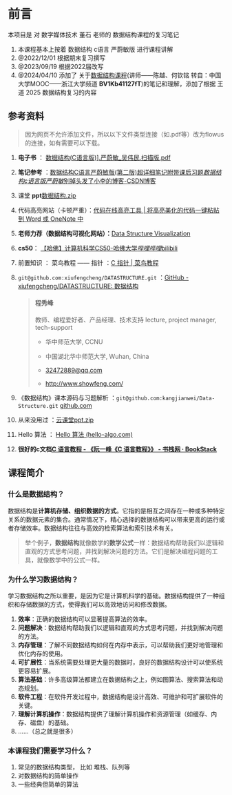 # 前言

本项目是 对 数字媒体技术 董石 老师的 数据结构课程的复习笔记

1. 本课程基本上按着 数据结构 c语言 严蔚敏版 进行课程讲解
2. @2022/12/01 根据期末复习撰写
3. @2023/09/19 根据2022届改写
4. @2024/04/10 添加了 关于[数据结构课程](https://www.bilibili.com/video/BV1Kb41127fT?p=1)(讲师——陈越、何钦铭 转自：中国大学MOOC——浙江大学频道  **BV1Kb41127fT**)的笔记和理解，添加了根据 王道 2025 数据结构复习的内容



## 参考资料

> 因为网页不允许添加文件，所以以下文件类型连接（如.pdf等）改为flowus的连接，如有需要可以下载。

1. **电子书** ： [数据结构(C语言版)\].严蔚敏_吴伟民.扫描版.pdf](https://flowus.cn/shengjie_zhou/share/04000b67-4d02-43e4-a12e-01cb0a7382d6?code=X4VH5S)

2. **笔记参考** ：[数据结构C语言严蔚敏版(第二版)超详细笔记附带课后习题*数据结构c语言版严蔚敏*别掉头发了小李的博客-CSDN博客](https://blog.csdn.net/chongyang_/article/details/109544719)

3. 课堂 **ppt**[数据结构.zip](https://flowus.cn/shengjie_zhou/share/04000b67-4d02-43e4-a12e-01cb0a7382d6?code=X4VH5S)

4. 代码高亮网站（卡顿严重）：[代码在线高亮工具 | 将高亮美化的代码一键粘贴到 Word 或 OneNote 中](https://highlightcode.com/)

5. **老师力荐（数据结构可视化网站）：**[Data Structure Visualization](https://www.cs.usfca.edu/~galles/visualization/Algorithms.html)

6. **cs50**： [【哈佛】计算机科学CS50-哈佛大学*哔哩哔哩*bilibili](https://www.bilibili.com/video/BV1Rb411378V/?spm_id_from=333.337.search-card.all.click&vd_source=3310f07bcb7152dc48cc5e65834e98b5)

7. 前置知识 ： 菜鸟教程 —— 指针 ：[C 指针 | 菜鸟教程](https://www.runoob.com/cprogramming/c-pointers.html)

8. `git@github.com:xiufengcheng/DATASTRUCTURE.git` ：[GitHub - xiufengcheng/DATASTRUCTURE: 数据结构](https://github.com/xiufengcheng/DATASTRUCTURE)

   

   > #### 程秀峰 
   >
   > 教师、编程爱好者、产品经理、技术支持 lecture, project manager, tech-support
   >
   > - 华中师范大学, CCNU
   >
   > - 中国湖北华中师范大学, Wuhan, China
   > - 32472889@qq.com
   > - http://www.showfeng.com/


9. 《数据结构》课本源码与习题解析 ：`git@github.com:kangjianwei/Data-Structure.git` [github.com](https://github.com/kangjianwei/Data-Structure/tree/master)
10. 从来没用过 ：[云课堂ppt.zip](https://flowus.cn/shengjie_zhou/share/04000b67-4d02-43e4-a12e-01cb0a7382d6?code=X4VH5S)


11. Hello 算法 ：  [Hello 算法 (hello-algo.com)](https://www.hello-algo.com/)

12. **很好的c文档[C 语言教程 - 《阮一峰《C 语言教程》》 - 书栈网 · BookStack](https://www.bookstack.cn/read/wangdoc-clang-tutorial/README.md)**

## 课程简介

### 什么是数据结构？

数据结构是**计算机存储、组织数据的方式**。它指的是相互之间存在一种或多种特定关系的数据元素的集合。通常情况下，精心选择的数据结构可以带来更高的运行或者存储效率。数据结构往往与高效的检索算法和索引技术有关。

> 举个例子，**数据结构**就像数学的**数学公式**一样：数据结构帮助我们以逻辑和直观的方式思考问题，并找到解决问题的方法。它们是解决编程问题的工具，就像数学中的公式一样。

### 为什么学习数据结构？

学习数据结构之所以重要，是因为它是计算机科学的基础。数据结构提供了一种组织和存储数据的方式，使得我们可以高效地访问和修改数据。

1. **效率**：正确的数据结构可以显著提高算法的效率。
2. **问题解决**：数据结构帮助我们以逻辑和直观的方式思考问题，并找到解决问题的方法。
3. **内存管理**：了解不同数据结构如何在内存中表示，可以帮助我们更好地管理和优化内存的使用。
4. **可扩展性**：当系统需要处理更大量的数据时，良好的数据结构设计可以使系统更容易扩展。
5. **算法基础**：许多高级算法都建立在数据结构之上，例如图算法、搜索算法和动态规划。
6. **软件工程**：在软件开发过程中，数据结构是设计高效、可维护和可扩展软件的关键。
7. **理解计算机操作**：数据结构提供了理解计算机操作和资源管理（如缓存、内存、磁盘）的基础。
8. ......（总之就是很多）

### 本课程我们需要学习什么？

1. 常见的数据结构类型， 比如 堆栈、队列等
2. 对数据结构的简单操作
3. 一些经典但简单的算法
